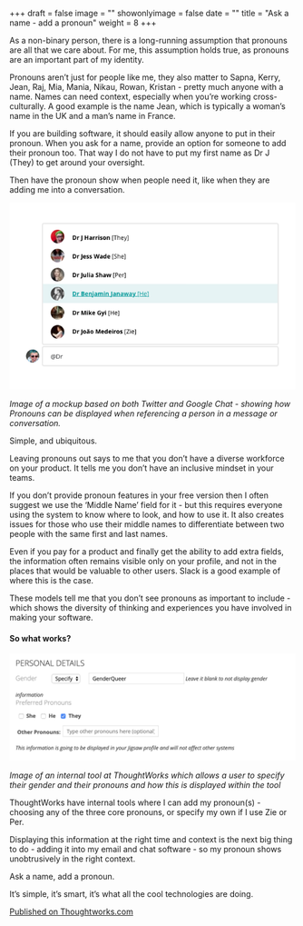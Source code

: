 +++
draft = false
image = ""
showonlyimage = false
date = ""
title = "Ask a name - add a pronoun"
weight = 8
+++

As a non-binary person, there is a long-running assumption that pronouns are all that we care about. For me, this assumption holds true, as pronouns are an important part of my identity.
<!--more-->

Pronouns aren’t just for people like me, they also matter to Sapna, Kerry, Jean, Raj, Mia, Mania, Nikau, Rowan, Kristan - pretty much anyone with a name. Names can need context, especially when you’re working cross-culturally. A good example is the name Jean, which is typically a woman’s name in the UK and a man’s name in France. 

If you are building software, it should easily allow anyone to put in their pronoun.  When you ask for a name, provide an option for someone to add their pronoun too. That way I do not have to put my first name as Dr J (They) to get around your oversight. 

Then have the pronoun show when people need it, like when they are adding me into a conversation. 

![Pronouns inline when in chats][1]

_Image of a mockup based on both Twitter and Google Chat - showing how Pronouns can be displayed when referencing a person in a message or conversation._

Simple, and ubiquitous.

Leaving pronouns out says to me that you don’t have a diverse workforce on your product. It tells me you don’t have an inclusive mindset in your teams. 

If you don’t provide pronoun features in your free version then I often suggest we use the ‘Middle Name’ field for it - but this requires everyone using the system to know where to look, and how to use it. It also creates issues for those who use their middle names to differentiate between two people with the same first and last names. 

Even if you pay for a product and finally get the ability to add extra fields, the information often remains visible only on your profile, and not in the places that would be valuable to other users.  Slack is a good example of where this is the case. 

These models tell me that you don’t see pronouns as important to include - which shows the diversity of thinking and experiences you have involved in making your software.

#### So what works?

![Pronouns in profiles as fields that can be used within the app][2]

_Image of an internal tool at ThoughtWorks which allows a user to specify their gender and their pronouns and how this is displayed within the tool_

ThoughtWorks have internal tools where I can add my pronoun(s) - choosing any of the three core pronouns, or specify my own if I use Zie or Per.

Displaying this information at the right time and context is the next big thing to do - adding it into my email and chat software - so my pronoun shows unobtrusively in the right context.

Ask a name, add a pronoun. 

It’s simple, it’s smart, it’s what all the cool technologies are doing.

[Published on Thoughtworks.com](https://www.thoughtworks.com/insights/blog/ask-name-add-pronoun)

[1]: /img/portfolio/add-a-pronoun1.png
[2]: /img/portfolio/add-a-pronoun2.png